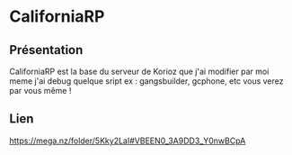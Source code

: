# CaliforniaRP

## Présentation
CaliforniaRP est la base du serveur de Korioz que j'ai modifier par moi meme j'ai debug quelque sript ex : gangsbuilder, gcphone, etc vous verez par vous même !

## Lien
https://mega.nz/folder/5Kky2LaI#VBEEN0_3A9DD3_Y0nwBCpA
